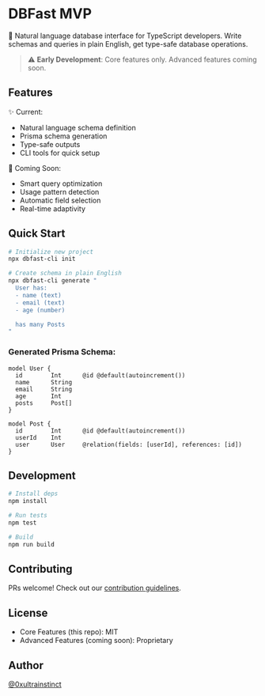 # DBFast MVP

🚀 Natural language database interface for TypeScript developers. Write schemas and queries in plain English, get type-safe database operations.

> ⚠️ **Early Development**: Core features only. Advanced features coming soon.

## Features

✨ Current:
- Natural language schema definition
- Prisma schema generation
- Type-safe outputs
- CLI tools for quick setup

🔮 Coming Soon:
- Smart query optimization
- Usage pattern detection
- Automatic field selection
- Real-time adaptivity

## Quick Start

```bash
# Initialize new project
npx dbfast-cli init

# Create schema in plain English
npx dbfast-cli generate "
  User has:
  - name (text)
  - email (text)
  - age (number)

  has many Posts
"
```

### Generated Prisma Schema:
```prisma
model User {
  id        Int      @id @default(autoincrement())
  name      String
  email     String
  age       Int
  posts     Post[]
}

model Post {
  id        Int      @id @default(autoincrement())
  userId    Int
  user      User     @relation(fields: [userId], references: [id])
}
```

## Development

```bash
# Install deps
npm install

# Run tests
npm test

# Build
npm run build
```

## Contributing

PRs welcome! Check out our [contribution guidelines](CONTRIBUTING.md).

## License

- Core Features (this repo): MIT
- Advanced Features (coming soon): Proprietary

## Author

[@0xultrainstinct](https://twitter.com/0xultrainstinct)
```
